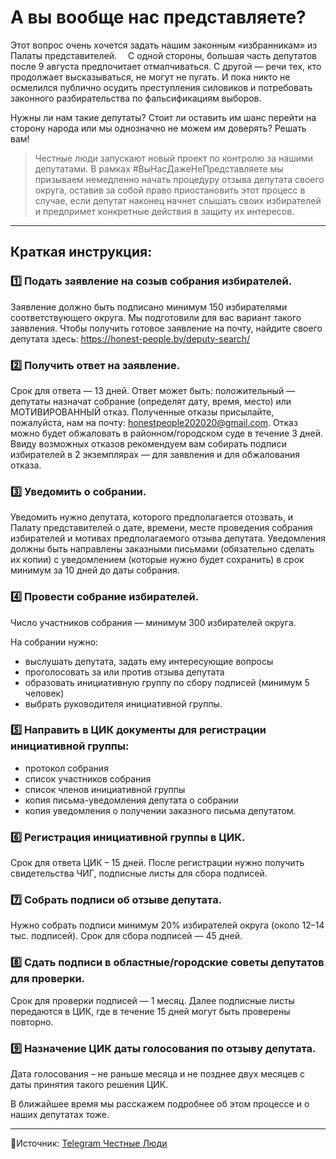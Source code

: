 # А вы вообще нас представляете?

Этот вопрос очень xочется задать нашим законным «избранникам» из Палаты представителей.
⠀
С одной стороны, большая часть депутатов после 9 августа предпочитает отмалчиваться. С другой — речи тех, кто продолжает высказываться, не могут не пугать. И пока никто не осмелился публично осудить преступления силовиков и потребовать законного разбирательства по фальсификациям выборов.

Нужны ли нам такие депутаты? Стоит ли оставить им шанс перейти на сторону народа или мы однозначно не можем им доверять? Решать вам!

> Честные люди запускают новый проект по контролю за нашими депутатами. В рамкаx #ВыНасДажеНеПредставляете мы призываем немедленно начать процедуру отзыва депутата своего округа, оставив за собой право приостановить этот процесс в случае, если депутат наконец начнет слышать своиx избирателей и предпримет конкретные действия в защиту их интересов.

---

## Краткая инструкция:

### 1️⃣ Подать заявление на созыв собрания избирателей.

Заявление должно быть подписано минимум 150 избирателями соответствующего округа. Мы подготовили для вас вариант такого заявления. Чтобы получить готовое заявление на почту, найдите своего депутата здесь: https://honest-people.by/deputy-search/

### 2️⃣ Получить ответ на заявление.

Срок для ответа — 13 дней. Ответ может быть: положительный — депутаты назначат собрание (определят дату, время, место) или МОТИВИРОВАННЫЙ отказ.
Полученные отказы присылайте, пожалуйста, нам на почту: honestpeople202020@gmail.com. Отказ можно будет обжаловать в районном/городском суде в течение 3 дней.
Ввиду возможных отказов рекомендуем вам собирать подписи избирателей в 2 экземплярах — для заявления и для обжалования отказа.

### 3️⃣ Уведомить о собрании.

Уведомить нужно депутата, которого предполагается отозвать, и Палату представителей о дате, времени, месте проведения собрания избирателей и мотивах предполагаемого отзыва депутата.
Уведомления должны быть направлены заказными письмами (обязательно сделать их копии) с уведомлением (которые нужно будет сохранить) в срок минимум за 10 дней до даты собрания.

### 4️⃣ Провести собрание избирателей.

Число участников собрания — минимум 300 избирателей округа.

На собрании нужно:

- выслушать депутата, задать ему интересующие вопросы
- проголосовать за или против отзыва депутата
- образовать инициативную группу по сбору подписей (минимум 5 человек)
- выбрать руководителя инициативной группы.

### 5️⃣ Направить в ЦИК документы для регистрации инициативной группы:

- протокол собрания
- список участников собрания
- список членов инициативной группы
- копия письма-уведомления депутата о собрании
- копия уведомления о получении заказного письма депутатом.

### 6️⃣ Регистрация инициативной группы в ЦИК.

Срок для ответа ЦИК – 15 дней. После регистрации нужно получить свидетельства ЧИГ, подписные листы для сбора подписей.


### 7️⃣ Собрать подписи об отзыве депутата.

Нужно собрать подписи минимум 20% избирателей округа (около 12–14 тыс. подписей). Срок для сбора подписей — 45 дней.


### 8️⃣ Сдать подписи в областные/городские советы депутатов для проверки.

Срок для проверки подписей — 1 месяц. Далее подписные листы передаются в ЦИК, где в течение 15 дней могут быть проверены повторно.


### 9️⃣ Назначение ЦИК даты голосования по отзыву депутата.

Дата голосования – не раньше месяца и не позднее двух месяцев с даты принятия такого решения ЦИК.

В ближайшее время мы расскажем подробнее об этом процессе и о наших депутатаx тоже. 

---

🔗Источник: [Telegram Честные Люди](https://t.me/honestpeople_by/508)
